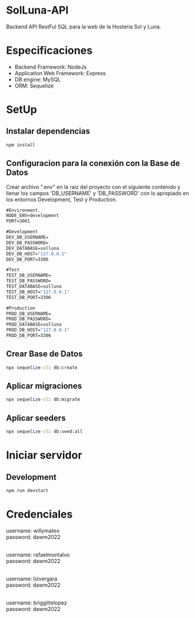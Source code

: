 # SolLuna-API
Backend API RestFul SQL para la web de la Hostería Sol y Luna.

# Especificaciones
* Backend Framework: NodeJs
* Application Web Framework: Express
* DB engine: MySQL
* ORM: Sequelize

# SetUp
## Instalar dependencias
```cmd
npm install
```

## Configuracion para la conexión con la Base de Datos
Crear archivo ".env" en la raiz del proyecto con el siguiente contenido y llenar los campos 'DB_USERNAME' y 'DB_PASSWORD' con lo apropiado en los entornos Development, Test y Production.
```cmd
#Environment.
NODE_ENV=development
PORT=3001

#Development
DEV_DB_USERNAME=
DEV_DB_PASSWORD=
DEV_DATABASE=solluna
DEV_DB_HOST="127.0.0.1"
DEV_DB_PORT=3306

#Test
TEST_DB_USERNAME=
TEST_DB_PASSWORD=
TEST_DATABASE=solluna
TEST_DB_HOST="127.0.0.1"
TEST_DB_PORT=3306

#Production
PROD_DB_USERNAME=
PROD_DB_PASSWORD=
PROD_DATABASE=solluna
PROD_DB_HOST="127.0.0.1"
PROD_DB_PORT=3306
```

## Crear Base de Datos
```cmd
npx sequelize-cli db:create
```

## Aplicar migraciones
```cmd
npx sequelize-cli db:migrate
```

## Aplicar seeders
```cmd
npx sequelize-cli db:seed:all
```

# Iniciar servidor
## Development
```cmd
npm run devstart
```

# Credenciales
username: willymateo<br>
password: dawm2022<br><br>

username: rafaelmontalvo<br>
password: dawm2022<br><br>

username: lizvergara<br>
password: dawm2022<br><br>

username: briggittelopez<br>
password: dawm2022<br><br>
